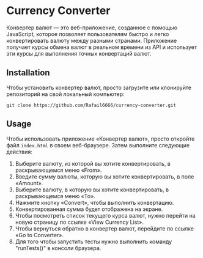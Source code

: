 # Currency Converter

Конвертер валют — это веб-приложение, созданное с помощью JavaScript, которое позволяет пользователям быстро и легко конвертировать валюту между разными странами. Приложение получает курсы обмена валют в реальном времени из API и использует эти курсы для выполнения точных конвертаций валют.

## Installation

Чтобы установить конвертер валют, просто загрузите или клонируйте репозиторий на свой локальный компьютер:

```
git clone https://github.com/Rafail6666/currency-converter.git
```

## Usage

Чтобы использовать приложение «Конвертер валют», просто откройте файл `index.html` в своем веб-браузере. Затем выполните следующие действия:

1. Выберите валюту, из которой вы хотите конвертировать, в раскрывающемся меню «From».
2. Введите сумму валюты, которую вы хотите конвертировать, в поле «Amount».
3. Выберите валюту, в которую вы хотите конвертировать, в раскрывающемся меню «To».
4. Нажмите кнопку «Convert», чтобы выполнить конвертацию.
5. Конвертированная сумма будет отображена на экране.
6. Чтобы посмотреть список текущего курса валют, нужно перейти на новую страницу по ссылке «View Currency List».
7. Чтобы вернуться обратно в конвертер валют, перейдите по ссылке «Go to Converter».
8. Для того чтобы запустить тесты нужно выполнить команду "runTests()" в консоли браузера.
